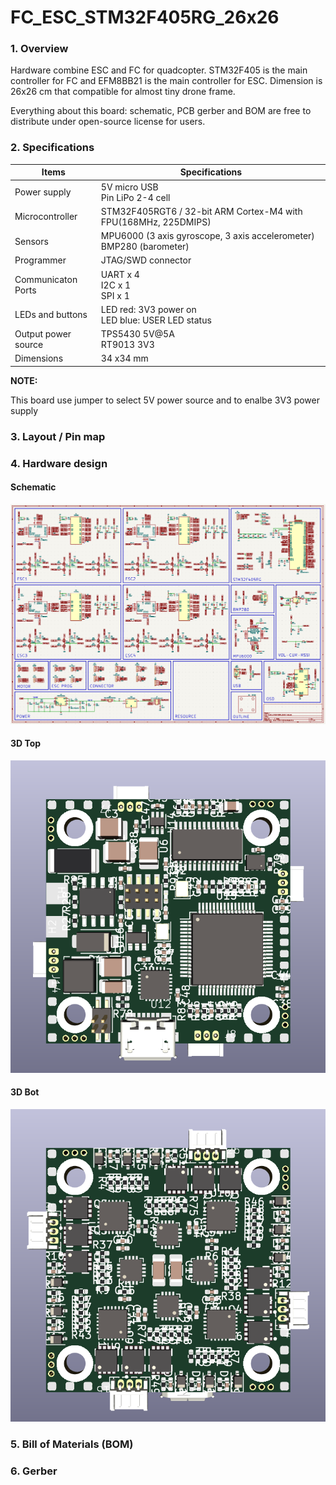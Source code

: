 # FC_ESC_STM32F405RG_26x26

### 1. Overview

Hardware combine ESC and FC for quadcopter. STM32F405 is the main controller for FC and EFM8BB21 is the main controller for ESC. Dimension is 26x26 cm that compatible for almost tiny drone frame. 

Everything about this board: schematic, PCB gerber and BOM are free to distribute under open-source license for users.

### 2. Specifications

| Items               | Specifications                                               |
| ------------------- | ------------------------------------------------------------ |
| Power supply        | 5V micro USB<br />Pin LiPo 2-4 cell                          |
| Microcontroller     | STM32F405RGT6 / 32-bit ARM Cortex-M4 with FPU(168MHz, 225DMIPS) |
| Sensors             | MPU6000 (3 axis gyroscope, 3 axis accelerometer) <br />BMP280 (barometer) |
| Programmer          | JTAG/SWD connector                                           |
| Communicaton Ports  | UART x 4<br />I2C x 1<br />SPI x 1                           |
| LEDs and buttons    | LED red: 3V3 power on<br />LED blue: USER LED status         |
| Output power source | TPS5430 5V@5A<br />RT9013 3V3                                |
| Dimensions          | 34 x34 mm                                                    |

**NOTE:**

This board use jumper to select 5V power source and to enalbe 3V3 power supply

### 3. Layout / Pin map

### 4. Hardware design

#### Schematic

[![schematic](assets/demo/schematic.png)](assets/demo/FC_ESC_STM32F405RG_26x26.pdf)

#### 3D Top

![3d_top](assets/demo/3d_top.png)

#### 3D Bot

![3d_bot](assets/demo/3d_bot.png)

### 5. Bill of Materials (BOM)

### 6. Gerber
